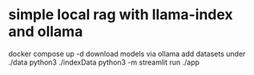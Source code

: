 # simple local rag with llama-index and ollama
docker compose up -d
download models via ollama
add datasets under ./data
python3 ./indexData
python3 -m streamlit run ./app